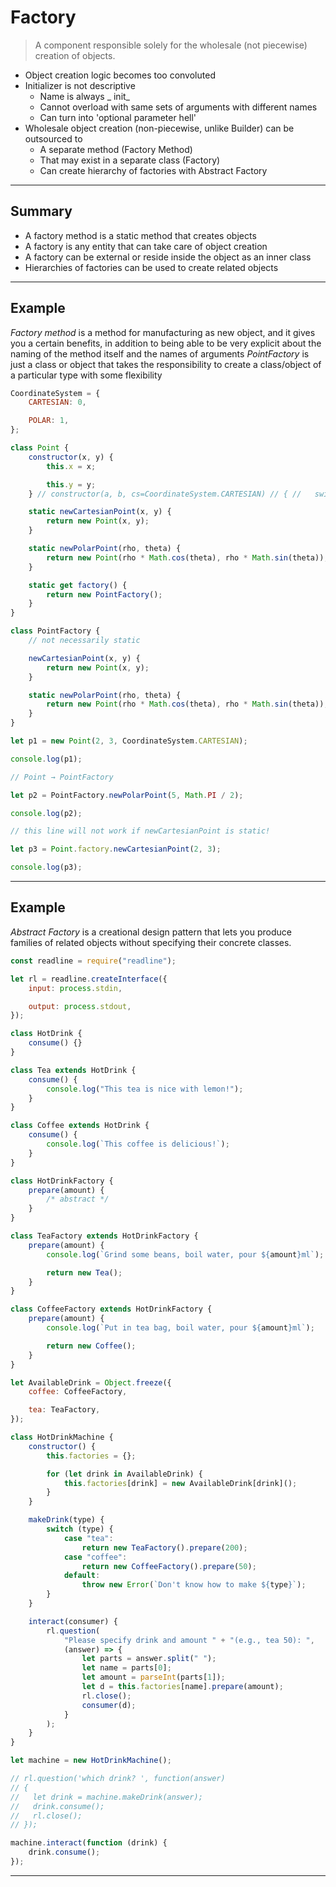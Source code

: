 # Factory

> A component responsible solely for the wholesale (not piecewise) creation of objects.

- Object creation logic becomes too convoluted
- Initializer is not descriptive
  - Name is always _ init_
  - Cannot overload with same sets of arguments with different names
  - Can turn into 'optional parameter hell'
- Wholesale object creation (non-piecewise, unlike Builder) can be outsourced to
  - A separate method (Factory Method)
  - That may exist in a separate class (Factory)
  - Can create hierarchy of factories with Abstract Factory

---

## Summary

- A factory method is a static method that creates objects
- A factory is any entity that can take care of object creation
- A factory can be external or reside inside the object as an inner class
- Hierarchies of factories can be used to create related objects

---

## Example

_Factory method_ is a method for manufacturing as new object, and it gives you a certain benefits, in addition to being able to be very explicit about the naming of the method itself and the names of arguments
_PointFactory_ is just a class or object that takes the responsibility to create a class/object of a particular type with some flexibility

```js
CoordinateSystem = {
	CARTESIAN: 0,

	POLAR: 1,
};

class Point {
	constructor(x, y) {
		this.x = x;

		this.y = y;
	} // constructor(a, b, cs=CoordinateSystem.CARTESIAN) // { //   switch (cs) //   { //     case CoordinateSystem.CARTESIAN: //       this.x = a; //       this.y = b; //       break; //     case CoordinateSystem.POLAR: //       this.x = a * Math.cos(b); //       this.y = a * Math.sin(b); //       break; //   } // //   // steps to add a new system //   // 1. augment CoordinateSystem //   // 2. change ctor // }

	static newCartesianPoint(x, y) {
		return new Point(x, y);
	}

	static newPolarPoint(rho, theta) {
		return new Point(rho * Math.cos(theta), rho * Math.sin(theta));
	}

	static get factory() {
		return new PointFactory();
	}
}

class PointFactory {
	// not necessarily static

	newCartesianPoint(x, y) {
		return new Point(x, y);
	}

	static newPolarPoint(rho, theta) {
		return new Point(rho * Math.cos(theta), rho * Math.sin(theta));
	}
}

let p1 = new Point(2, 3, CoordinateSystem.CARTESIAN);

console.log(p1);

// Point → PointFactory

let p2 = PointFactory.newPolarPoint(5, Math.PI / 2);

console.log(p2);

// this line will not work if newCartesianPoint is static!

let p3 = Point.factory.newCartesianPoint(2, 3);

console.log(p3);
```

---

## Example

_Abstract Factory_ is a creational design pattern that lets you produce families of related objects without specifying their concrete classes.

```js
const readline = require("readline");

let rl = readline.createInterface({
	input: process.stdin,

	output: process.stdout,
});

class HotDrink {
	consume() {}
}

class Tea extends HotDrink {
	consume() {
		console.log("This tea is nice with lemon!");
	}
}

class Coffee extends HotDrink {
	consume() {
		console.log(`This coffee is delicious!`);
	}
}

class HotDrinkFactory {
	prepare(amount) {
		/* abstract */
	}
}

class TeaFactory extends HotDrinkFactory {
	prepare(amount) {
		console.log(`Grind some beans, boil water, pour ${amount}ml`);

		return new Tea();
	}
}

class CoffeeFactory extends HotDrinkFactory {
	prepare(amount) {
		console.log(`Put in tea bag, boil water, pour ${amount}ml`);

		return new Coffee();
	}
}

let AvailableDrink = Object.freeze({
	coffee: CoffeeFactory,

	tea: TeaFactory,
});

class HotDrinkMachine {
	constructor() {
		this.factories = {};

		for (let drink in AvailableDrink) {
			this.factories[drink] = new AvailableDrink[drink]();
		}
	}

	makeDrink(type) {
		switch (type) {
			case "tea":
				return new TeaFactory().prepare(200);
			case "coffee":
				return new CoffeeFactory().prepare(50);
			default:
				throw new Error(`Don't know how to make ${type}`);
		}
	}

	interact(consumer) {
		rl.question(
			"Please specify drink and amount " + "(e.g., tea 50): ",
			(answer) => {
				let parts = answer.split(" ");
				let name = parts[0];
				let amount = parseInt(parts[1]);
				let d = this.factories[name].prepare(amount);
				rl.close();
				consumer(d);
			}
		);
	}
}

let machine = new HotDrinkMachine();

// rl.question('which drink? ', function(answer)
// {
//   let drink = machine.makeDrink(answer);
//   drink.consume();
//   rl.close();
// });

machine.interact(function (drink) {
	drink.consume();
});
```

---
